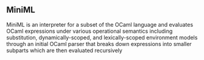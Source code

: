 
## MiniML


MiniML is an interpreter for a subset of the OCaml language and evaluates OCaml expressions under various operational semantics including substitution, dynamically-scoped, and lexically-scoped environment models through an initial OCaml parser that breaks down expressions into smaller subparts which are then evaluated recursively
